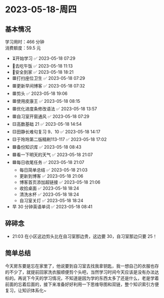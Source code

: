 # 2023-05-18-周四

## 基本情况

学习用时：466 分钟  
消费额度：59.5 元

-   ⏳开始学习 ✅ 2023-05-18 07:29
-   🍕去吃午饭 ✅ 2023-05-18 11:13
-   📍安全到家 ✅ 2023-05-18 18:21
-   🟥打扫座位卫生 ✅ 2023-05-18 07:29
-   🟥更新早间博客 ✅ 2023-05-18 07:32
-   🟥剪头 ✅ 2023-05-18 19:06
-   🟥使用皮康王 ✅ 2023-05-18 08:15
-   🟥优化进度条修改语法 ✅ 2023-05-18 13:57
-   🟥自习室开窗通风 ✅ 2023-05-18 07:29
-   🟨高数基础 21 ✅ 2023-05-18 14:54
-   🟨田静长难句复习 9、10 ✅ 2023-05-18 14:17
-   🟨于玲玲第二版精刷113-117 ✅ 2023-05-18 17:02
-   🟩备份知识库 ✅ 2023-05-18 08:43
-   🟩看一下明天的天气 ✅ 2023-05-18 21:07
-   🟩每日收尾任务 ✅ 2023-05-18 21:07
    -   每日简单总结 ✅ 2023-05-18 21:03
    -   更新到博客 ✅ 2023-05-18 21:06
    -   博客首页添加超链接 ✅ 2023-05-18 21:06
    -   收拾桌面 ✅ 2023-05-18 18:24
    -   清洗水杯 ✅ 2023-05-18 18:24
    -   自习室关灯 ✅ 2023-05-18 18:24
-   早 30 分钟英语单词 ✅ 2023-05-18 08:41

## 碎碎念

- 21:03 在小区这边剪头比在自习室那边贵，这边要 30，自习室那边只要 25！

## 简单总结

今天房东要是忘在家里了，他说要到自习室去找我拿钥匙，我一想自己的衣服也存的不少了，就提前回家洗衣服顺便剪个头吧，当然学习时间今天应该是没有办法达标的。再说下今天的学习情况，不知道是因为学的东西太多了还是什么，老是学着前面的忘着后面的，接下来准备好好利用一下思维导图和双链，整个知识索引方便复习，让知识体系化~